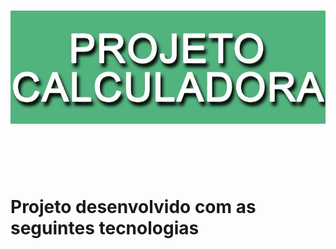 <h1 align="cente">
<img src="assets/calculadora.jpg">
</h1>
<br>
<br>
<br>
<h1 align="cente"> Projeto desenvolvido com as seguintes tecnologias</h1>

<br>
<br>
<img src="





